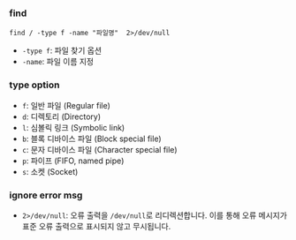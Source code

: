 ### find
```
find / -type f -name "파일명"  2>/dev/null
```

- `-type f`:  파일 찾기 옵션
- `-name`: 파일 이름 지정


### type option
- `f`: 일반 파일 (Regular file)
- `d`: 디렉토리 (Directory)
- `l`: 심볼릭 링크 (Symbolic link)
- `b`: 블록 디바이스 파일 (Block special file)
- `c`: 문자 디바이스 파일 (Character special file)
- `p`: 파이프 (FIFO, named pipe)
- `s`: 소켓 (Socket)

### ignore error msg
- `2>/dev/null`: 오류 출력을 `/dev/null`로 리디렉션합니다. 이를 통해 오류 메시지가 표준 오류 출력으로 표시되지 않고 무시됩니다.
